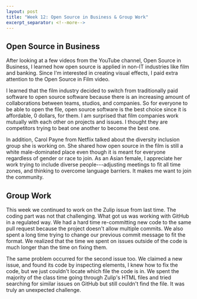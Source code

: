 ```yaml
---
layout: post
title: "Week 12: Open Source in Business & Group Work"
excerpt_separator: <!--more-->
---
```


## Open Source in Business

After looking at a few videos from the YouTube channel, Open Source in Business, I learned how open source is applied in non-IT industries like film and banking. <!--more--> Since I'm interested in creating visual effects, I paid extra attention to the Open Source in Film video.

I learned that the film industry decided to switch from traditionally paid software to open source software because there is an increasing amount of collaborations between teams, studios, and companies. So for everyone to be able to open the file, open source software is the best choice since it is affordable, 0 dollars, for them. I am surprised that film companies work mutually with each other on projects and issues. I thought they are competitors trying to beat one another to become the best one. 

In addition, Carol Payne from Netflix talked about the diversity inclusion group she is working on. She shared how open source in the film is still a white male-dominated place even though it is meant for everyone regardless of gender or race to join. As an Asian female, I appreciate her work trying to include diverse people---adjusting meetings to fit all time zones, and thinking to overcome language barriers. It makes me want to join the community.


## Group Work

This week we continued to work on the Zulip issue from last time. The coding part was not that challenging. What got us was working with GitHub in a regulated way. We had a hard time re-committing new code to the same pull request because the project doesn't allow multiple commits. We also spent a long time trying to change our previous commit message to fit the format. We realized that the time we spent on issues outside of the code is much longer than the time on fixing them. 

The same problem occurred for the second issue too. We claimed a new issue, and found its code by inspecting elements, I knew how to fix the code, but we just couldn't locate which file the code is in. We spent the majority of the class time going through Zulip's HTML files and tried searching for similar issues on GitHub but still couldn't find the file. It was truly an unexpected challenge.